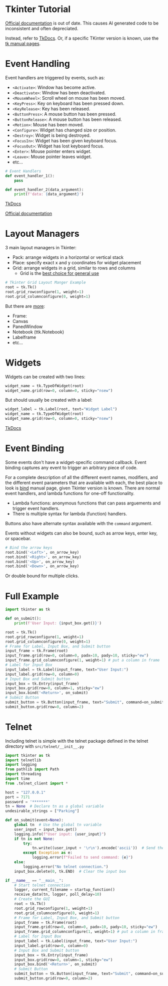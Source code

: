 # Tkinter Tutorial
[Official documentation](https://docs.python.org/3/library/tkinter.html#bindings-and-events) is out of date. This causes AI generated code to be inconsistent and often depreciated.

Instead, refer to [TkDocs](https://tkdocs.com/tutorial/index.html). Or, if a specific TKinter version is known, use the [tk manual pages](https://tcl.tk/man/tcl8.6/contents.htm). 

# Event Handling

Event handlers are triggered by events, such as:
- `<Activate>`: Window has become active.
- `<Deactivate>`: Window has been deactivated.
- `<MouseWheel>`: Scroll wheel on mouse has been moved.
- `<KeyPress>`: Key on keyboard has been pressed down.
- `<KeyRelease>`: Key has been released.
- `<ButtonPress>`: A mouse button has been pressed.
- `<ButtonRelease>`: A mouse button has been released.
- `<Motion>`: Mouse has been moved.
- `<Configure>`: Widget has changed size or position.
- `<Destroy>`: Widget is being destroyed.
- `<FocusIn>`: Widget has been given keyboard focus.
- `<FocusOut>`: Widget has lost keyboard focus.
- `<Enter>`: Mouse pointer enters widget.
- `<Leave>`: Mouse pointer leaves widget.
- etc...

```python
# Event Handlers
def event_handler_1():
    pass

def event_handler_2(data_argument):
    print(f'data: {data_argument}')
```

[TkDocs](https://tkdocs.com/tutorial/concepts.html#events)

[Official documentation](https://docs.python.org/3/library/tkinter.html#bindings-and-events)

# Layout Managers
3 main layout managers in Tkinter:

- Pack: arrange widgets in a horizontal or vertical stack
- Place: specify exact x and y coordinates for widget placement
- Grid: arrange widgets in a grid, similar to rows and columns
    - Grid is the [best choice for general use](https://tkdocs.com/tutorial/grid.html)

```python
# Tkinter Grid Layout Manger Example
root = tk.Tk()
root.grid_rowconfigure(1, weight=1)
root.grid_columnconfigure(0, weight=1)
```

But there are [more](https://tkdocs.com/tutorial/widgets.html): 
- Frame:
- Canvas
- PanedWindow
- Notebook (ttk.Notebook)
- Labelframe
- etc...

# Widgets
Widgets can be created with two lines:
```python
widget_name = tk.TypeOfWidget(root)
widget_name.grid(row=0, column=0, sticky="nsew")
```
But should usually be created with a label:
```python
widget_label = tk.Label(root, text="Widget Label")
widget_name = tk.TypeOfWidget(root)
widget_name.grid(row=0, column=0, sticky="nsew")
```
[TkDocs](https://tkdocs.com/tutorial/widgets.htmls)

# Event Binding
Some events don't have a widget-specific command callback. Event binding captures any event to trigger an arbitrary piece of code.

For a complete description of all the different event names, modifiers, and the different event parameters that are available with each, the best place to look is [bind](https://tcl.tk/man/tcl8.6/TkCmd/bind.html) manual page, given Tkinter version is known.
There are normal event handlers, and lambda functions for one-off functionality.

- Lambda functions: anonymous functions that can pass arguements and trigger event handlers.
- There is multiple syntax for lambda (function) handlers.

Buttons also have alternate syntax available with the `command` argument.

Events without widgets can also be bound, such as arrow keys, enter key, or spacebar.
```python
# Bind the arrow keys
root.bind('<Left>', on_arrow_key)
root.bind('<Right>', on_arrow_key)
root.bind('<Up>', on_arrow_key)
root.bind('<Down>', on_arrow_key)
```
Or double bound for multiple clicks.


# Full Example
```python
import tkinter as tk

def on_submit():
    print(f'User Input: {input_box.get()}')

root = tk.Tk()
root.grid_rowconfigure(1, weight=1)
root.grid_columnconfigure(0, weight=1)
# Frame for Label, Input Box, and Submit button
input_frame = tk.Frame(root)
input_frame.grid(row=0, column=0, padx=10, pady=10, sticky="ew")
input_frame.grid_columnconfigure(1, weight=1) # put a column in frame
# Label for Input Box
input_label = tk.Label(input_frame, text="User Input:")
input_label.grid(row=0, column=0)
# Input Box and Submit button
input_box = tk.Entry(input_frame)
input_box.grid(row=0, column=1, sticky="ew")
input_box.bind('<Return>', on_submit)
# Submit Button
submit_button = tk.Button(input_frame, text="Submit", command=on_submit)
submit_button.grid(row=0, column=2)
```

# Telnet
Including telnet is simple with the telnet package defined in the telnet directory with `src/telnet/__init__.py`
```python
import tkinter as tk
import telnetlib
import logging
from pathlib import Path
import threading
import time
from .telnet_client import *

host = "127.0.0.1"
port = 7171
password = '*******'
tn = None  # Declare tn as a global variable
undesirable_strings = ["Parking"]

def on_submit(event=None):
    global tn  # Use the global tn variable
    user_input = input_box.get()
    logging.info(f"User input: {user_input}")
    if tn is not None:
        try:
            tn.write((user_input + '\r\n').encode('ascii'))  # Send the user input
        except Exception as e:
            logging.error(f"Failed to send command: {e}")
    else:
        logging.error("No telnet connection.")
    input_box.delete(0, tk.END)  # Clear the input box

if __name__ == "__main__":
    # Start telnet connection
    logger, current_filename = startup_function()
    receive_data(tn, logger, poll_delay=10)
    # Create the GUI
    root = tk.Tk()
    root.grid_rowconfigure(1, weight=1)
    root.grid_columnconfigure(0, weight=1)
    # Frame for Label, Input Box, and Submit button
    input_frame = tk.Frame(root)
    input_frame.grid(row=0, column=0, padx=10, pady=10, sticky="ew")
    input_frame.grid_columnconfigure(1, weight=1) # put a column in frame
    # Label for Input Box
    input_label = tk.Label(input_frame, text="User Input:")
    input_label.grid(row=0, column=0)
    # Input Box and Submit button
    input_box = tk.Entry(input_frame)
    input_box.grid(row=0, column=1, sticky="ew")
    input_box.bind('<Return>', on_submit)
    # Submit Button
    submit_button = tk.Button(input_frame, text="Submit", command=on_submit)
    submit_button.grid(row=0, column=2)
```